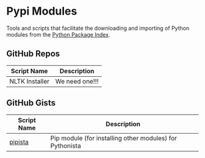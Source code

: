 # Pypi Modules

Tools and scripts that facilitate the downloading and importing of Python modules from the [Python Package Index][].

GitHub Repos
------------
	
| Script Name        | Description   | 
| -------------      | ------------- | 
| NLTK Installer    | We need one!!! |


GitHub Gists
------------

| Script Name        | Description   | 
| -------------      | ------------- | 
| [pipista][]   | Pip module (for installing other modules) for Pythonista |


[Python Package Index]: https://pypi.python.org/pypi
[pipista]: https://gist.github.com/pudquick/4116558
